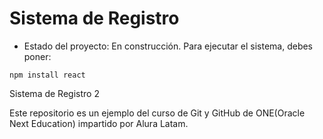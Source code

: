 <h1> Sistema de Registro</h1>

- Estado del proyecto: En construcción.
Para ejecutar el sistema, debes poner:

```npm install react```

Sistema de Registro 2

Este repositorio es un ejemplo del curso de Git y GitHub de ONE(Oracle Next Education) impartido por Alura Latam.
